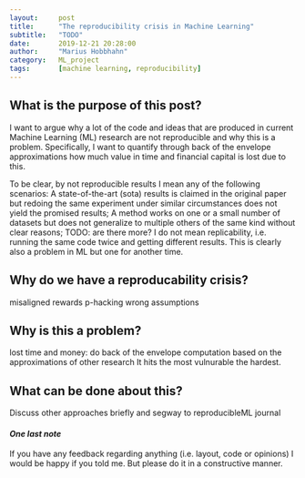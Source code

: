 ```yaml
---
layout:     post
title:      "The reproducibility crisis in Machine Learning"
subtitle:   "TODO"
date:       2019-12-21 20:28:00
author:     "Marius Hobbhahn"
category:   ML_project
tags:       [machine learning, reproducibility]
---
```


## What is the purpose of this post?

I want to argue why a lot of the code and ideas that are produced in current Machine Learning (ML) research are not reproducible and why this is a problem. Specifically, I want to quantify through back of the envelope approximations how much value in time and financial capital is lost due to this.

To be clear, by not reproducible results I mean any of the following scenarios: A state-of-the-art (sota) results is claimed in the original paper but redoing the same experiment under similar circumstances does not yield the promised results; A method works on one or a small number of datasets but does not generalize to multiple others of the same kind without clear reasons; TODO: are there more?
I do not mean replicability, i.e. running the same code twice and getting different results. This is clearly also a problem in ML but one for another time. 

## Why do we have a reproducability crisis?

misaligned rewards
p-hacking
wrong assumptions




## Why is this a problem?

lost time and money: do back of the envelope computation based on the approximations of other research
It hits the most vulnurable the hardest.


## What can be done about this?

Discuss other approaches briefly and segway to reproducibleML journal


#### ***One last note***

If you have any feedback regarding anything (i.e. layout, code or opinions) I would be happy if you told me. But please do it in a constructive manner.



